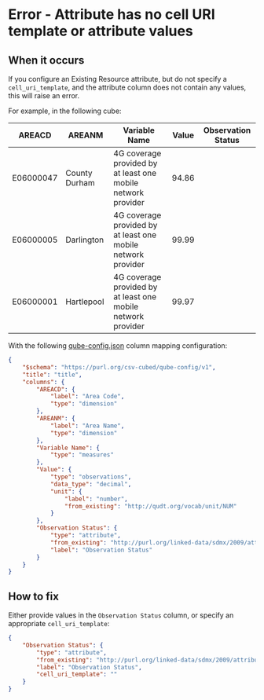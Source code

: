 # Error - Attribute has no cell URI template or attribute values

## When it occurs

If you configure an Existing Resource attribute, but do not specify a `cell_uri_template`, and the attribute column does not contain any values, this will raise an error.

For example, in the following cube:

| AREACD    | AREANM        | Variable Name                                                | Value | Observation Status |
|-----------|---------------|--------------------------------------------------------------|-------|--------------------|
| E06000047 | County Durham | 4G coverage provided by at least one mobile network provider | 94.86 |                    |
| E06000005 | Darlington    | 4G coverage provided by at least one mobile network provider | 99.99 |                    |
| E06000001 | Hartlepool    | 4G coverage provided by at least one mobile network provider | 99.97 |                    |

With the following [qube-config.json](../../configuration/qube-config.md) column mapping configuration:

```json
{
    "$schema": "https://purl.org/csv-cubed/qube-config/v1",
    "title": "title",
    "columns": {
        "AREACD": {
            "label": "Area Code",
            "type": "dimension"
        },
        "AREANM": {
            "label": "Area Name",
            "type": "dimension"
        },
        "Variable Name": {
            "type": "measures"
        },
        "Value": {
            "type": "observations",
            "data_type": "decimal",
            "unit": {
                "label": "number",
                "from_existing": "http://qudt.org/vocab/unit/NUM"
            }
        },
        "Observation Status": {
            "type": "attribute",
            "from_existing": "http://purl.org/linked-data/sdmx/2009/attribute#obsStatus",
            "label": "Observation Status"
        }
    }
}
```

## How to fix

Either provide values in the `Observation Status` column, or specify an appropriate `cell_uri_template`:

```json
{
    "Observation Status": {
        "type": "attribute",
        "from_existing": "http://purl.org/linked-data/sdmx/2009/attribute#obsStatus",
        "label": "Observation Status",
        "cell_uri_template": ""
    }
}
```
